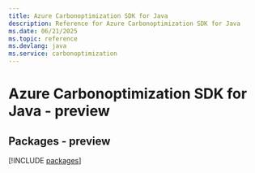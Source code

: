 ```yaml
---
title: Azure Carbonoptimization SDK for Java
description: Reference for Azure Carbonoptimization SDK for Java
ms.date: 06/21/2025
ms.topic: reference
ms.devlang: java
ms.service: carbonoptimization
---
```

# Azure Carbonoptimization SDK for Java - preview
## Packages - preview
[!INCLUDE [packages](carbonoptimization-index.md)]